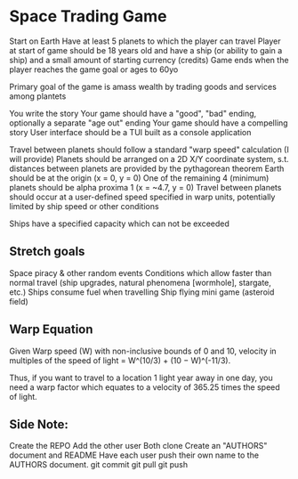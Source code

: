 # Space Trading Game

Start on Earth
Have at least 5 planets to which the player can travel
Player at start of game should be 18 years old and have a ship (or ability to gain a ship) and a small amount of starting currency (credits)
Game ends when the player reaches the game goal or ages to 60yo

Primary goal of the game is amass wealth by trading goods and services among plantets

You write the story
Your game should have a "good", "bad" ending, optionally a separate "age out" ending
Your game should have a compelling story
User interface should be a TUI built as a console application

Travel between planets should follow a standard "warp speed" calculation (I will provide)
Planets should be arranged on a 2D X/Y coordinate system, s.t. distances between planets are provided by the pythagorean theorem
Earth should be at the origin (x = 0, y = 0)
One of the remaining 4 (minimum) planets should be alpha proxima 1 (x = ~4.7, y = 0)
Travel between planets should occur at a user-defined speed specified in warp units, potentially limited by ship speed or other conditions

Ships have a specified capacity which can not be exceeded


## Stretch goals
Space piracy & other random events
Conditions which allow faster than normal travel (ship upgrades, natural phenomena [wormhole], stargate, etc.)
Ships consume fuel when travelling
Ship flying mini game (asteroid field)

## Warp Equation
Given Warp speed (W) with non-inclusive bounds of 0 and 10, velocity in multiples of the speed of light = W^(10/3)  + (10 − W)^(-11/3).

Thus, if you want to travel to a location 1 light year away in one day, you need a warp factor which equates to a velocity of 365.25 times the speed of light. 

## Side Note:
Create the REPO
Add the other user
Both clone
Create an "AUTHORS" document and README
Have each user push their own name to the AUTHORS document.
git commit
git pull
git push
